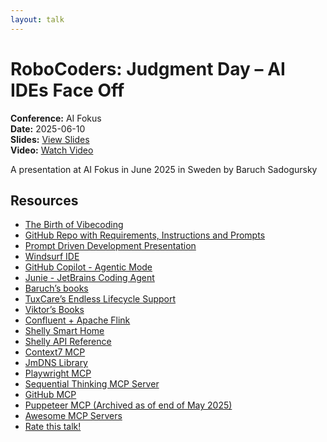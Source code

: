 ```yaml
---
layout: talk
---
```


# RoboCoders: Judgment Day – AI IDEs Face Off

**Conference:** AI Fokus  
**Date:** 2025-06-10  
**Slides:** [View Slides](https://drive.google.com/file/d/11kvTwRLI_cd9Osrr0uW37RfeuLnev1h2/view)  
**Video:** [Watch Video](https://www.youtube.com/watch?v=5q_LQNMIvqY)  

A presentation at AI Fokus  in
                    June 2025 in
                    Sweden by 
                    Baruch Sadogursky

## Resources

- [The Birth of Vibecoding](https://x.com/karpathy/status/1886192184808149383?lang=en)
- [GitHub Repo with Requirements, Instructions and Prompts](https://github.com/jbaruch/rocoders-ai-fokus)
- [Prompt Driven Development Presentation](https://speaking.jbaru.ch/yaBltt/prompt-driven-development-aligning-ideas-tests-and-code)
- [Windsurf IDE](https://windsurf.com/)
- [GitHub Copilot - Agentic Mode](https://github.blog/news-insights/product-news/github-copilot-the-agent-awakens/)
- [Junie - JetBrains Coding Agent](https://www.jetbrains.com/junie/)
- [Baruch’s books](https://amzn.to/4l25o2I)
- [TuxCare’s Endless Lifecycle Support](https://tuxcare.com/endless-lifecycle-support/)
- [Viktor’s Books](https://gamov.io/)
- [Confluent + Apache Flink](https://www.confluent.io/learn/apache-flink/)
- [Shelly Smart Home](https://us.shelly.com/)
- [Shelly API Reference](https://shelly-api-docs.shelly.cloud/gen1/#shelly-family-overview)
- [Context7 MCP](https://context7.com/)
- [JmDNS Library](https://github.com/jmdns/jmdns)
- [Playwright MCP](https://github.com/microsoft/playwright-mcp)
- [Sequential Thinking MCP Server](https://github.com/modelcontextprotocol/servers/tree/main/src/sequentialthinking)
- [GitHub MCP](https://github.com/github/github-mcp-server)
- [Puppeteer MCP (Archived as of end of May 2025)](https://github.com/modelcontextprotocol/servers-archived/tree/main/src/puppeteer)
- [Awesome MCP Servers](https://github.com/punkpeye/awesome-mcp-servers)
- [Rate this talk!](https://www.jfokus.se/ai-fokus/rate/2555)

<!-- Source: https://speaking.jbaru.ch/mbT7c6/robocoders-judgment-day-ai-ides-face-off -->

